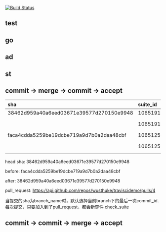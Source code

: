 [![Build Status](https://travis-ci.org/wusthuke/traviscidemo.svg?branch=master)](https://travis-ci.org/wusthuke/traviscidemo)

## test

## go


## ad


## st

## commit -> merge -> commit -> accept

| sha                                      | suite_id | status    | conclusion      | appId | appName    |
|:-----------------------------------------|:---------|:----------|:----------------|:------|:-----------|
| 38462d959a40a6eed03671e39577d270150e9948 | 10651917 | queued    | null            | 67    | Travis CI  |
|                                          | 10651918 | completed | action_required | 11006 | App Center |
| faca4cdda5259be19dcbe719a9d7b0a2daa48cbf | 10651256 | queued    | null            | 67    | Travis CI  |
|                                          | 10651257 | completed | action_required | 11006 | App Center |

head sha: 38462d959a40a6eed03671e39577d270150e9948

before: faca4cdda5259be19dcbe719a9d7b0a2daa48cbf

after: 38462d959a40a6eed03671e39577d270150e9948

pull_request: https://api.github.com/repos/wusthuke/traviscidemo/pulls/4

当提交的sha为branch_name时，默认选择当前branch下的最后一次commit_id.  每次提交，只要加入到了pull_request，都会新穿件 check_suite

## commit -> commit -> merge -> accept
